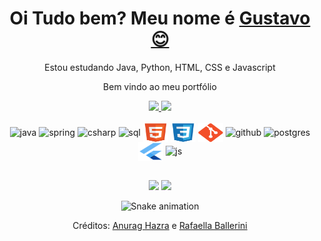 <div>
  
  <h1 align="center">
    Oi Tudo bem? Meu nome é 
    <a href="https://www.linkedin.com/in/gustavo-vieira-b3107126b/">Gustavo 😊 </a>
  </h1>
  
  <p align="center">
    Estou estudando Java, Python, HTML, CSS e Javascript
  </p>
  
  <p align="center">
Bem vindo ao meu portfólio
  </p>
  
</div>

<div align="center">
  <a href="https://github.com/vGustav1">
    <img height="150em"  src="https://github-readme-streak-stats.herokuapp.com/?user=vGustav1&theme=dark&hide_border=true"/>    
    <img height="150em"  src="https://github-readme-stats.vercel.app/api/top-langs/?username=vGustav1&theme=dark&show_icons=true&hide_border=true&layout=compact"/>
  </a>
</div>

<div align="center" valign="top"><br>
  <img align ="center" alt= "java" height="30" width="40" src="https://cdn.jsdelivr.net/gh/devicons/devicon/icons/java/java-original.svg">  
  <img align ="center" alt= "spring" height="30" width="40" src="https://cdn.jsdelivr.net/gh/devicons/devicon/icons/spring/spring-original.svg">  
   <img align ="center" alt= "csharp" height="30" width="40" src="https://cdn.jsdelivr.net/gh/devicons/devicon/icons/csharp/csharp-original.svg">  
    <img align ="center" alt= "sql" height="30" width="40" src="https://cdn.jsdelivr.net/gh/devicons/devicon/icons/mysql/mysql-original-wordmark.svg"> 
  <img align="center" alt="HTML" height="30" width="40" src="https://raw.githubusercontent.com/devicons/devicon/master/icons/html5/html5-original.svg">
  <img align="center" alt="CSS" height="30" width="40" src="https://raw.githubusercontent.com/devicons/devicon/master/icons/css3/css3-original.svg">
  <img align="center" alt="git" height="30" width="40" src="https://raw.githubusercontent.com/devicons/devicon/master/icons/git/git-original.svg">
  <img align ="center" alt= "github" height="30" width="40" src="https://cdn.jsdelivr.net/gh/devicons/devicon/icons/github/github-original.svg">   
  <img align ="center" alt= "postgres" height="30" width="40" src="https://upload.wikimedia.org/wikipedia/commons/2/29/Postgresql_elephant.svg"> 
  <img align ="center" alt= "flutter" height="30" width="40" src="https://raw.githubusercontent.com/dnfield/flutter_svg/7d374d7107561cbd906d7c0ca26fef02cc01e7c8/example/assets/flutter_logo.svg?sanitize=true"> 
<img align ="center" alt= "js" height="30" width="40" src="https://cdn.worldvectorlogo.com/logos/logo-javascript.svg"> 
</div><br>

<div align="center">

  <a href="https://www.linkedin.com/in/gustavo-vieira-b3107126b/" target="_blank"><img src="https://img.shields.io/badge/-LinkedIn-%230077B5?style=for-the-badge&logo=linkedin&logoColor=white" target="_blank"></a> 
  <a href="mailto:gustavofvieira5@gmail.com" target="_blank"><img src="https://img.shields.io/badge/-Gmail-%23333?style=for-the-badge&logo=gmail&logoColor=white" target="_blank"></a>
</div>

<div align="center">

  ![Snake animation](https://github.com/danielbped/danielbped/blob/output/github-contribution-grid-snake.svg)
  
</div>

<div align="center">
  <p>Créditos: <a href="https://github.com/anuraghazra/github-readme-stats">Anurag Hazra</a> e <a href="https://github.com/rafaballerini">Rafaella Ballerini</a></p>
</div>
